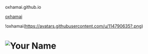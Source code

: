 oxhamai.github.io

[oxhamai](https://github.com/oxhamai)

!oxhamai(https://avatars.githubusercontent.com/u/114790635?.png)

# ![Your Name](https://avatars.githubusercontent.com/u/114790635)

